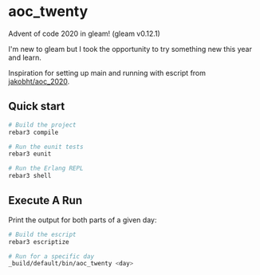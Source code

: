 # aoc_twenty

Advent of code 2020 in gleam! (gleam v0.12.1)

I'm new to gleam but I took the opportunity to try something new this year and learn.

Inspiration for setting up main and running with escript from [jakobht/aoc_2020](https://github.com/jakobht/aoc_2020).

## Quick start

```sh
# Build the project
rebar3 compile

# Run the eunit tests
rebar3 eunit

# Run the Erlang REPL
rebar3 shell
```

## Execute A Run

Print the output for both parts of a given day:

```sh
# Build the escript
rebar3 escriptize

# Run for a specific day
_build/default/bin/aoc_twenty <day>
```

